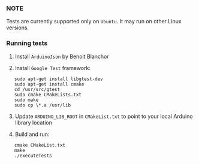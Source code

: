 ### NOTE

Tests are currently supported only on `Ubuntu`. It may run on other Linux versions.

### Running tests

1. Install `ArduinoJson` by Benoit Blanchor

2. Install `Google Test` framework:

```
   sudo apt-get install libgtest-dev
   sudo apt-get install cmake
   cd /usr/src/gtest
   sudo cmake CMakeLists.txt
   sudo make
   sudo cp \*.a /usr/lib
```

3. Update `ARDUINO_LIB_ROOT` in `CMakeList.txt` to point to your local Arduino library location

4. Build and run:

```
   cmake CMakeList.txt
   make
   ./executeTests
```
